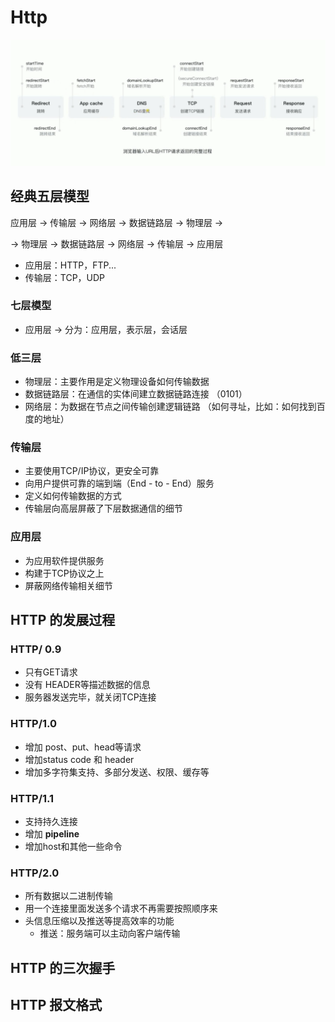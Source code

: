# Http

**![image-20210508161201611](.\http\浏览器输入url后HTTP请求返回的完整过程.png)**



## 经典五层模型

应用层 -> 传输层 -> 网络层 -> 数据链路层 -> 物理层 ->

-> 物理层 -> 数据链路层 -> 网络层 -> 传输层 -> 应用层

- 应用层：HTTP，FTP...
- 传输层：TCP，UDP

### 七层模型

- 应用层 -> 分为：应用层，表示层，会话层

### 低三层

- 物理层：主要作用是定义物理设备如何传输数据
- 数据链路层：在通信的实体间建立数据链路连接 （0101）
- 网络层：为数据在节点之间传输创建逻辑链路  （如何寻址，比如：如何找到百度的地址）

### 传输层

- 主要使用TCP/IP协议，更安全可靠
- 向用户提供可靠的端到端（End - to - End）服务
- 定义如何传输数据的方式
- 传输层向高层屏蔽了下层数据通信的细节

### 应用层

- 为应用软件提供服务
- 构建于TCP协议之上
- 屏蔽网络传输相关细节

## HTTP 的发展过程

### HTTP/ 0.9

- 只有GET请求
- 没有 HEADER等描述数据的信息
- 服务器发送完毕，就关闭TCP连接

### HTTP/1.0

- 增加 post、put、head等请求
- 增加status code 和 header
- 增加多字符集支持、多部分发送、权限、缓存等

### HTTP/1.1

- 支持持久连接
- 增加 **pipeline**
- 增加host和其他一些命令

### HTTP/2.0

- 所有数据以二进制传输
- 用一个连接里面发送多个请求不再需要按照顺序来
- 头信息压缩以及推送等提高效率的功能
  - 推送：服务端可以主动向客户端传输

## HTTP 的三次握手



## HTTP 报文格式
